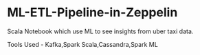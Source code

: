# ML-ETL-Pipeline-in-Zeppelin

Scala Notebook which use ML to see insights from uber taxi data.

Tools Used - Kafka,Spark Scala,Cassandra,Spark ML

